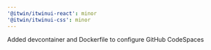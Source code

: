 ```yaml
---
'@itwin/itwinui-react': minor
'@itwin/itwinui-css': minor
---
```


Added devcontainer and Dockerfile to configure GitHub CodeSpaces
